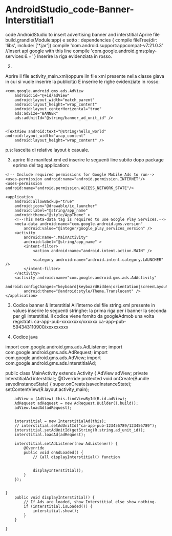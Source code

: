 # AndroidStudio_code-Banner-Interstitial1
code AndroidStudio to insert advertising banner and interstitial 
Aprire file build.grandle(Module:app) e sotto :
dependencies {
    compile fileTree(dir: 'libs', include: ['*.jar'])
    compile 'com.android.support:appcompat-v7:21.0.3'
    //insert api google with this line
    compile 'com.google.android.gms:play-services:6.+'
}
Inserire la riga evidenziata in rosso.

2.
Aprire il file activity_main.xml(oppure iln file xml presente nella classe giava in cui si vuole inserire la publicità)
E inserire le righe evidenziate in rosso:
<RelativeLayout xmlns:android="http://schemas.android.com/apk/res/android"
    xmlns:tools="http://schemas.android.com/tools"
    xmlns:ads="http://schemas.android.com/apk/res-auto"
    android:layout_width="match_parent"
    android:layout_height="match_parent" android:paddingLeft="@dimen/activity_horizontal_margin"
    android:paddingRight="@dimen/activity_horizontal_margin"
    android:paddingTop="@dimen/activity_vertical_margin"
    android:paddingBottom="@dimen/activity_vertical_margin" tools:context=".MainActivity">

    <com.google.android.gms.ads.AdView
        android:id="@+id/adView"
        android:layout_width="match_parent"
        android:layout_height="wrap_content"
        android:layout_centerHorizontal="true"
        ads:adSize="BANNER"
        ads:adUnitId="@string/banner_ad_unit_id" />


    <TextView android:text="@string/hello_world" android:layout_width="wrap_content"
        android:layout_height="wrap_content" />

</RelativeLayout>

p.s: lascelta di relative layout è casuale.

3. aprire file   manifest.xml ed inserire le seguenti line subito dopo package eprima del tag application:
<?xml version="1.0" encoding="utf-8"?>
<manifest xmlns:android="http://schemas.android.com/apk/res/android"
    package="com.example.giro.bannerinterstitial" >

    <!-- Include required permissions for Google Mobile Ads to run-->
    <uses-permission android:name="android.permission.INTERNET"/>
    <uses-permission android:name="android.permission.ACCESS_NETWORK_STATE"/>

    <application
        android:allowBackup="true"
        android:icon="@drawable/ic_launcher"
        android:label="@string/app_name"
        android:theme="@style/AppTheme" >
        <!--This meta-data tag is required to use Google Play Services.-->
        <meta-data android:name="com.google.android.gms.version"
            android:value="@integer/google_play_services_version" />
        <activity
            android:name=".MainActivity"
            android:label="@string/app_name" >
            <intent-filter>
                <action android:name="android.intent.action.MAIN" />

                <category android:name="android.intent.category.LAUNCHER" />
            </intent-filter>
        </activity>
        <activity android:name="com.google.android.gms.ads.AdActivity"
            android:configChanges="keyboard|keyboardHidden|orientation|screenLayout|uiMode|screenSize|smallestScreenSize"
            android:theme="@android:style/Theme.Translucent" />
    </application>

</manifest>

3.  Codice banner & Interstitial
	All’interno del file  string.xml   presente in values   inserire le seguenti stringhe:
la prima riga per i banner la seconda per gli interstitial. Il codice viene fornito da googleAdmob una volta registrati.
    <string name="banner_ad_unit_id">ca-app-pub-xxxxxxxx/xxxxxx</string>
    <string name="ad_unit_id">ca-app-pub-594343110900/xxxxxxxxx</string>

5. Codice java

import com.google.android.gms.ads.AdListener;
import com.google.android.gms.ads.AdRequest;
import com.google.android.gms.ads.AdView;
import com.google.android.gms.ads.InterstitialAd;



public class MainActivity extends Activity {
          AdView adView;     private InterstitialAd interstitial;;
    @Override
    protected void onCreate(Bundle savedInstanceState) {
        super.onCreate(savedInstanceState);
        setContentView(R.layout.activity_main);

        adView = (AdView) this.findViewById(R.id.adView);
        AdRequest adRequest = new AdRequest.Builder().build();
        adView.loadAd(adRequest);


        interstitial = new InterstitialAd(this);
        // interstitial.setAdUnitId("ca-app-pub-123456789/123456789");
        interstitial.setAdUnitId(getString(R.string.ad_unit_id));
        interstitial.loadAd(adRequest);

        interstitial.setAdListener(new AdListener() {
            @Override
            public void onAdLoaded() {
                // Call displayInterstitial() function


                displayInterstitial();
            }
        });


    }
        public void displayInterstitial() {
            // If Ads are loaded, show Interstitial else show nothing.
            if (interstitial.isLoaded()) {
                interstitial.show();
            }
        }

    }


